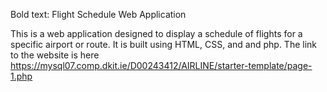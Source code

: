 Bold text: Flight Schedule Web Application

This is a web application designed to display a schedule of flights for a specific airport or route. It is built using HTML, CSS, and and php.
 The link to the website is here
 https://mysql07.comp.dkit.ie/D00243412/AIRLINE/starter-template/page-1.php